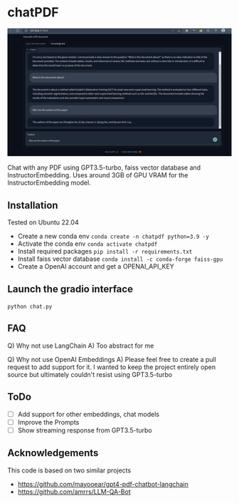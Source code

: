 # chatPDF

<img src="screenshot.png" width="800">

Chat with any PDF using GPT3.5-turbo, faiss vector database and InstructorEmbedding. Uses around 3GB of GPU VRAM for the InstructorEmbedding model.

## Installation

Tested on Ubuntu 22.04

- Create a new conda env `conda create -n chatpdf python=3.9 -y`
- Activate the conda env `conda activate chatpdf`
- Install required packages `pip install -r requirements.txt`
- Install faiss vector database `conda install -c conda-forge faiss-gpu`
- Create a OpenAI account and get a OPENAI_API_KEY

## Launch the gradio interface

`python chat.py`

## FAQ

Q) Why not use LangChain
A) Too abstract for me

Q) Why not use OpenAI Embeddings
A) Please feel free to create a pull request to add support for it. I wanted to keep the project entirely open source but ultimately couldn't resist using GPT3.5-turbo

## ToDo

- [ ] Add support for other embeddings, chat models
- [ ] Improve the Prompts
- [ ] Show streaming response from GPT3.5-turbo

## Acknowledgements

This code is based on two similar projects
- https://github.com/mayooear/gpt4-pdf-chatbot-langchain
- https://github.com/amrrs/LLM-QA-Bot